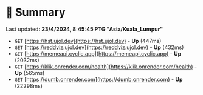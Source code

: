 # 📖 Summary
Last updated: **23/4/2024, 8:45:45 PTG "Asia/Kuala_Lumpur"**

- `GET` [https://hst.ujol.dev](https://hst.ujol.dev) - **Up** (447ms)
- `GET` [https://reddviz.ujol.dev](https://reddviz.ujol.dev) - **Up** (432ms)
- `GET` [https://memeapi.cyclic.app](https://memeapi.cyclic.app) - **Up** (2032ms)
- `GET` [https://klik.onrender.com/health](https://klik.onrender.com/health) - **Up** (565ms)
- `GET` [https://dumb.onrender.com](https://dumb.onrender.com) - **Up** (22298ms)

